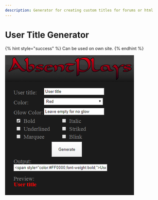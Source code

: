 ```yaml
---
description: Generator for creating custom titles for forums or html
---
```


# User Title Generator

{% hint style="success" %}
Can be used on own site.
{% endhint %}

![What the user title Generator looks like.](../.gitbook/assets/demousertitlegen.png)

